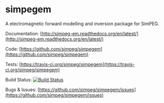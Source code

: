 simpegem
========

A electromagnetic forward modelling and inversion package for SimPEG.



Documentation:
[http://simpeg-em.readthedocs.org/en/latest/](http://simpeg-em.readthedocs.org/en/latest/)

Code:
[https://github.com/simpeg/simpegem](https://github.com/simpeg/simpegem)

Tests:
[https://travis-ci.org/simpeg/simpegem](https://travis-ci.org/simpeg/simpegem)

Build Status:
[![Build Status](https://travis-ci.org/simpeg/simpegem.png)](https://travis-ci.org/simpeg/simpegem)

Bugs & Issues:
[https://github.com/simpeg/simpegem/issues](https://github.com/simpeg/simpegem/issues)
